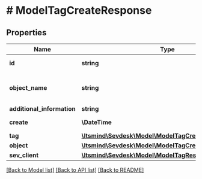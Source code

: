 # # ModelTagCreateResponse

## Properties

Name | Type | Description | Notes
------------ | ------------- | ------------- | -------------
**id** | **string** | Id of the tag | [optional] [readonly]
**object_name** | **string** | Internal object name which is &#39;TagRelation&#39;. | [optional] [readonly] [default to 'TagRelation']
**additional_information** | **string** |  | [optional]
**create** | **\DateTime** | Date of tag creation | [optional] [readonly]
**tag** | [**\Itsmind\Sevdesk\Model\ModelTagCreateResponseTag**](ModelTagCreateResponseTag.md) |  | [optional]
**object** | [**\Itsmind\Sevdesk\Model\ModelTagCreateResponseObject**](ModelTagCreateResponseObject.md) |  | [optional]
**sev_client** | [**\Itsmind\Sevdesk\Model\ModelTagResponseSevClient**](ModelTagResponseSevClient.md) |  | [optional]

[[Back to Model list]](../../README.md#models) [[Back to API list]](../../README.md#endpoints) [[Back to README]](../../README.md)
